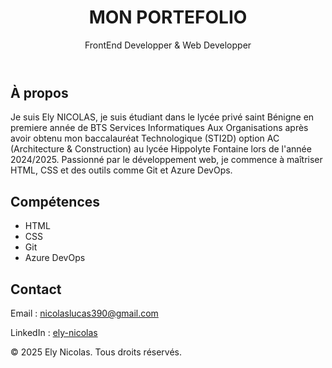 <!DOCTYPE html>
<html lang="fr">
<head>
  <meta charset="UTF-8" />
  <meta name="viewport" content="width=device-width, initial-scale=1.0" />
  <title>Mon Portefolio</title>
  <link rel="stylesheet" href="style.css" />
</head>
<body>
  <header>
    <h1>MON PORTEFOLIO</h1>
    <p>FrontEnd Developper & Web Developper</p>
  </header>

  <section id="about">
    <h2>À propos</h2>
    <p>
      Je suis Ely NICOLAS, je suis étudiant dans le lycée privé saint Bénigne en premiere année de BTS Services Informatiques Aux Organisations après avoir obtenu mon baccalauréat Technologique (STI2D) option AC (Architecture & Construction) au lycée Hippolyte Fontaine lors de l'année 2024/2025. Passionné par le développement web, je commence à maîtriser HTML, CSS et des outils comme Git et Azure DevOps.
    </p>
  </section>

  <section id="skills">
    <h2>Compétences</h2>
    <ul>
      <li>HTML</li>
      <li>CSS</li>
      <li>Git</li>
      <li>Azure DevOps</li>
    </ul>
  </section>

  <section id="contact">
    <h2>Contact</h2>
    <p>Email : <a href="mailto:nicolaslucas390@gmail.com">nicolaslucas390@gmail.com</a></p>
    <p>LinkedIn : <a href="https://linkedin.com/in/ely-nicolas-860257385" target="_blank">ely-nicolas</a></p>
  </section>

  <footer>
    <p>&copy; 2025 Ely Nicolas. Tous droits réservés.</p>
  </footer>
</body>
</html>
